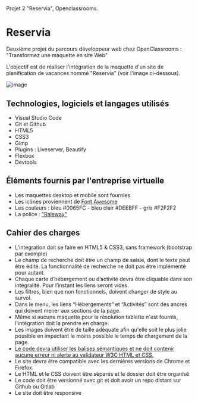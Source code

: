 # 
Projet 2 "Reservia", Openclassrooms.

# Reservia

Deuxième projet du parcours développeur web chez OpenClassrooms : "Transformez une maquette en site Web"

L'objectif est de réaliser l'intégration de la maquette d'un site de planification de vacances nommé "Reservia" (voir l'image ci-dessous).


![image](https://user-images.githubusercontent.com/74596401/112171381-0bbaba80-8bf4-11eb-82b6-c658a13885be.png)

## Technologies, logiciels et langages utilisés
- Visual Studio Code
- Git et Github
- HTML5
- CSS3
- Gimp
- Plugins : Liveserver, Beautify
- Flexbox
- Devtools


## Éléments fournis par l'entreprise virtuelle
- Les maquettes desktop et mobile sont fournies
- Les icônes proviennent de [Font Awesome](https://fontawesome.com/)
- Les couleurs : bleu #0065FC - bleu clair #DEEBFF - gris #F2F2F2
- La police : ["Raleway"](https://fonts.google.com/specimen/Raleway)

## Cahier des charges
- L'integration doit se faire en HTML5 & CSS3, sans framework (bootstrap par exemple)
- Le champ de recherche doit être un champ de saisie, dont le texte peut être édité. La fonctionnalité de recherche ne doit pas être implémenté pour autant.
- Chaque carte d’hébergement ou d’activité devra être cliquable dans son intégralité. Pour l’instant les liens seront vides.
- Les filtres, bien que non fonctionnels, doivent changer de style au survol.
- Dans le menu, les liens “Hébergements” et “Activités” sont des ancres qui doivent mener aux sections de la page.
- Même si aucune maquette pour la résolution tablette n'est fournis, l'intégration doit la prendre en charge.
- Les images doivent être de taille adéquate afin qu'elle soit le plus jolie possible en impactant le moins possible le temps de chargement de la page.
- [Le code devra utiliser les balises sémantiques et ne doit contenir aucune erreur ni alerte au validateur W3C HTML et CSS.]()
- Le site devra être compatible avec les dernières versions de Chrome et Firefox.
- Le HTML et le CSS doivent être séparés et le dossier doit être organisé
- Le code doit être versionné avec git et doit avoir un repo distant sur Github ou Gitlab
- Le site doit être responsive
